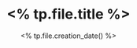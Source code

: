 ---
id: 
title: <% tp.file.title %>
authors: []
description: 
image: 
url: 
date: <% tp.file.creation_date() %>
created: <% tp.file.creation_date() %>
modified: <% tp.file.last_modified_date() %>
status: 
categories: []
tags: []
aliases: []
links: []
---
